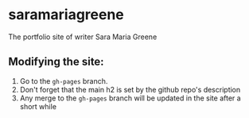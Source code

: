 # saramariagreene
The portfolio site of writer Sara Maria Greene

## Modifying the site:
1. Go to the `gh-pages` branch.
2. Don't forget that the main h2 is set by the github repo's description
3. Any merge to the `gh-pages` branch will be updated in the site after a short while

